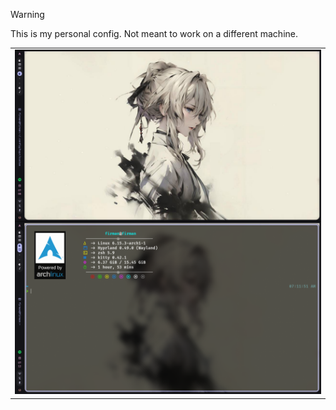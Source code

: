 > [!WARNING]
> This is my personal config. Not meant to work on a different machine.

<table>
    <tbody>
        <tr>
            <td align="center"><img src="image.png"
            <td align="center"><img src="img.png"
        </tr>   
    </tbody>
</table>
